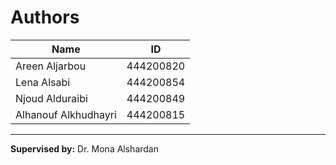 # Authors  

| Name                 |       ID      |
|----------------------|---------------|
| Areen Aljarbou       | 444200820     |
| Lena Alsabi          | 444200854     |
| Njoud Alduraibi      | 444200849     |
| Alhanouf Alkhudhayri | 444200815     |

---

**Supervised by:** Dr. Mona Alshardan  
